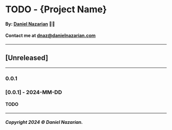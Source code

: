 # TODO - {Project Name}
#### By: [Daniel Nazarian](https://danielnazarian) 🐧👹
#### Contact me at <dnaz@danielnazarian.com>

-------------------------------------------------------
## [Unreleased]
-----
### 0.0.1



### [0.0.1] - 2024-MM-DD
#### TODO

-------------------------------------------------------

##### Copyright 2024 © Daniel Nazarian.

